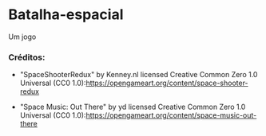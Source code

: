 # Batalha-espacial
Um jogo

### Créditos:

* "SpaceShooterRedux" by Kenney.nl licensed Creative Common Zero 1.0 Universal (CC0 1.0):https://opengameart.org/content/space-shooter-redux

* "Space Music: Out There" by yd licensed Creative Common Zero 1.0 Universal (CC0 1.0):https://opengameart.org/content/space-music-out-there

